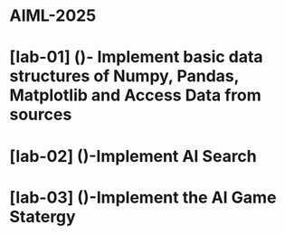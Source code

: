 # AIML-2025
# [lab-01] ()- Implement basic data structures of Numpy, Pandas, Matplotlib and Access Data from sources
# [lab-02] ()-Implement AI Search
# [lab-03] ()-Implement the AI Game Statergy
